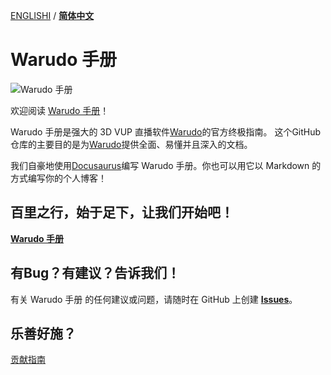 [ENGLISHI](README.md) / **[简体中文](README_ZH.md)**
# Warudo 手册

![Warudo 手册](https://docs.warudo.app/doc-img/intro-cover.jpg)

欢迎阅读 [Warudo 手册](https://docs.warudo.app/)！

Warudo 手册是强大的 3D VUP 直播软件[Warudo](https://warudo.app/)的官方终极指南。
这个GitHub仓库的主要目的是为[Warudo](https://warudo.app/)提供全面、易懂并且深入的文档。

我们自豪地使用[Docusaurus](https://docusaurus.io/)编写 Warudo 手册。你也可以用它以 Markdown 的方式编写你的个人博客！

## 百里之行，始于足下，让我们开始吧！
**[Warudo 手册](https://docs.warudo.app/zh/docs/)**

## 有Bug？有建议？告诉我们！

有关 Warudo 手册 的任何建议或问题，请随时在 GitHub 上创建 **[Issues](https://github.com/HakuyaLabs/warudo-docs/issues)**。 
 
## 乐善好施？

[贡献指南](https://docs.warudo.app/zh/docs/misc/handbook-contribution/)